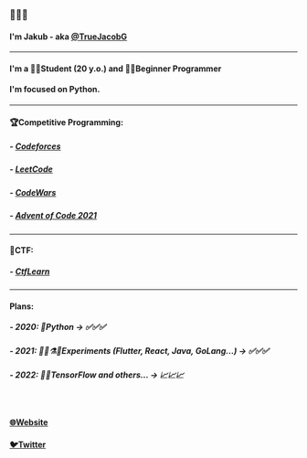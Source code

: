 ### 👋👋👋
#### I'm Jakub - aka [@TrueJacobG][twitter]

---

#### I'm a 👨‍🎓Student (20 y.o.) and 👨‍💻Beginner Programmer
#### I'm focused on Python.

---

#### 🏆Competitive Programming:
##### - [Codeforces][codeforces-website]
##### - [LeetCode][leetcode-website]
##### - [CodeWars][codewars-website]
##### - [Advent of Code 2021][advent-of-code2021]

---

#### 🚩CTF:
##### - [CtfLearn][ctflearn-website]

---

#### Plans:
##### - 2020: 🐍Python -> ✅✅✅
##### - 2021: 👨‍🔬⚗️🔬Experiments (Flutter, React, Java, GoLang...) -> ✅✅✅
##### - 2022: 🤖🧠TensorFlow and others... -> 📈📈📈

</br>

#### [🌐Website][website]
#### [🐦Twitter][twitter]


[website]: https://truejacobg.github.io/WEB/
[twitter]: https://twitter.com/TrueJacobG
[codeforces-website]: https://codeforces.com/profile/TrueJacobG
[leetcode-website]: https://leetcode.com/TrueJacobG/
[codewars-website]: https://www.codewars.com/users/TrueJacobG
[ctflearn-website]: https://ctflearn.com/user/TrueJacobG
[advent-of-code2021]: https://github.com/TrueJacobG/ADVENT-OF-CODE-2021
